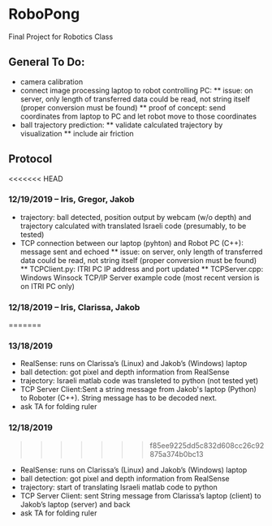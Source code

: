 ﻿# RoboPong
Final Project for Robotics Class

## General To Do:
* camera calibration
* connect image processing laptop to robot controlling PC:
** issue: on server, only length of transferred data could be read, not string itself (proper conversion must be found)
** proof of concept: send coordinates from laptop to PC and let robot move to those coordinates
* ball trajectory prediction:
** validate calculated trajectory by visualization
** include air friction

## Protocol

<<<<<<< HEAD
### 12/19/2019 – Iris, Gregor, Jakob
* trajectory: ball detected, position output by webcam (w/o depth) and trajectory calculated with translated Israeli code (presumably, to be tested)
* TCP connection between our laptop (pyhton) and Robot PC (C++): message sent and echoed
** issue: on server, only length of transferred data could be read, not string itself (proper conversion must be found)
** TCPClient.py: ITRI PC IP address and port updated
** TCPServer.cpp: Windows Winsock TCP/IP Server example code (most recent version is on ITRI PC only)

### 12/18/2019 – Iris, Clarissa, Jakob
=======
### 13/18/2019
* RealSense: runs on Clarissa’s (Linux) and Jakob’s (Windows) laptop
* ball detection: got pixel and depth information from RealSense
* trajectory: Israeli matlab code was transleted to python (not tested yet)
* TCP Server Client:Sent a string message from Jakob's laptop (Python) to Roboter (C++). String message has to be decoded next.
* ask TA for folding ruler

### 12/18/2019
>>>>>>> f85ee9225dd5c832d608cc26c92875a374b0bc13
* RealSense: runs on Clarissa’s (Linux) and Jakob’s (Windows) laptop
* ball detection: got pixel and depth information from RealSense
* trajectory: start of translating Israeli matlab code to python
* TCP Server Client: sent String message from Clarissa’s laptop (client) to Jakob’s laptop (server) and back
* ask TA for folding ruler
